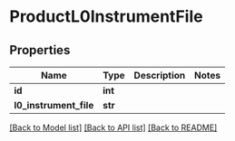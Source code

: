 # ProductL0InstrumentFile

## Properties
Name | Type | Description | Notes
------------ | ------------- | ------------- | -------------
**id** | **int** |  | 
**l0_instrument_file** | **str** |  | 

[[Back to Model list]](../README.md#documentation-for-models) [[Back to API list]](../README.md#documentation-for-api-endpoints) [[Back to README]](../README.md)


